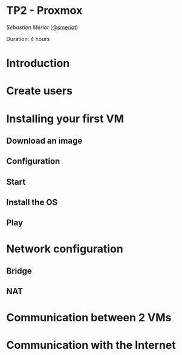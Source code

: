 # TP2 - Proxmox

_Sébastien Mériot_ ([@smeriot](https://twitter.com/smeriot))

Duration: 4 hours

Introduction
=====================

Create users
=====================

Installing your first VM
=====================

## Download an image

## Configuration

## Start

## Install the OS

## Play

Network configuration
=====================

## Bridge

## NAT

Communication between 2 VMs
=====================

Communication with the Internet
=====================
